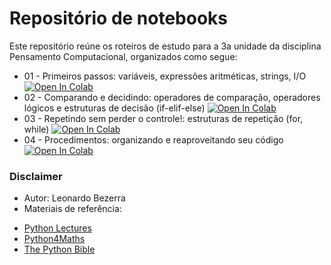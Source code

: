 # Repositório de notebooks

Este repositório reúne os roteiros de estudo para a 3a unidade da disciplina Pensamento Computacional, organizados como segue:

* 01 - Primeiros passos: variáveis, expressões aritméticas, strings, I/O 
[![Open In Colab](https://colab.research.google.com/assets/colab-badge.svg)](https://colab.research.google.com/github/leobezerra/python-zero/blob/master/01.ipynb)
* 02 - Comparando e decidindo: operadores de comparação, operadores lógicos e estruturas de decisão (if-elif-else)
[![Open In Colab](https://colab.research.google.com/assets/colab-badge.svg)](https://colab.research.google.com/github/leobezerra/python-zero/blob/master/02.ipynb)
* 03 - Repetindo sem perder o controle!: estruturas de repetição (for, while)
[![Open In Colab](https://colab.research.google.com/assets/colab-badge.svg)](https://colab.research.google.com/github/leobezerra/python-zero/blob/master/03.ipynb) 
* 04 - Procedimentos: organizando e reaproveitando seu código 
[![Open In Colab](https://colab.research.google.com/assets/colab-badge.svg)](https://colab.research.google.com/github/leobezerra/python-zero/blob/master/04.ipynb)

### Disclaimer
* Autor: Leonardo Bezerra
* Materiais de referência:
 - [Python Lectures](https://github.com/rajathkmp/Python-Lectures.git)
 - [Python4Maths](https://gitlab.erc.monash.edu.au/andrease/Python4Maths.git)
 - [The Python Bible](https://www.udemy.com/the-python-bible/)
